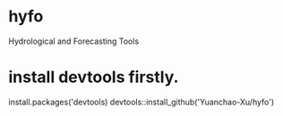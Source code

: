 # hyfo
Hydrological and Forecasting Tools
# install devtools firstly.
install.packages('devtools)
devtools::install_github('Yuanchao-Xu/hyfo')
